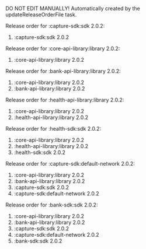 DO NOT EDIT MANUALLY!
Automatically created by the updateReleaseOrderFile task.

Release order for :capture-sdk:sdk 2.0.2:
 1. :capture-sdk:sdk 2.0.2

Release order for :core-api-library:library 2.0.2:
 1. :core-api-library:library 2.0.2

Release order for :bank-api-library:library 2.0.2:
 1. :core-api-library:library 2.0.2
 2. :bank-api-library:library 2.0.2

Release order for :health-api-library:library 2.0.2:
 1. :core-api-library:library 2.0.2
 2. :health-api-library:library 2.0.2

Release order for :health-sdk:sdk 2.0.2:
 1. :core-api-library:library 2.0.2
 2. :health-api-library:library 2.0.2
 3. :health-sdk:sdk 2.0.2

Release order for :capture-sdk:default-network 2.0.2:
 1. :core-api-library:library 2.0.2
 2. :bank-api-library:library 2.0.2
 3. :capture-sdk:sdk 2.0.2
 4. :capture-sdk:default-network 2.0.2

Release order for :bank-sdk:sdk 2.0.2:
 1. :core-api-library:library 2.0.2
 2. :bank-api-library:library 2.0.2
 3. :capture-sdk:sdk 2.0.2
 4. :capture-sdk:default-network 2.0.2
 5. :bank-sdk:sdk 2.0.2


